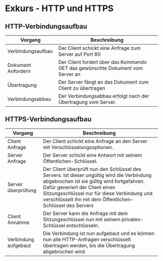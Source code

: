 # Exkurs - HTTP und HTTPS

## HTTP-Verbindungsaufbau

| Vorgang            | Beschreibung                                                                   |
|--------------------|--------------------------------------------------------------------------------|
| Verbindungsaufbau  | Der Client schickt eine Anfrage zum Server auf Port 80                         |
| Dokument Anfordern | Der Client fordert über das Kommando GET das gewünschte Dokument vom Server an |
| Übertragung        | Der Server fängt an das Dokument zum Client zu übertragen                      |
| Verbindungsabbau   | Der Verbindungsabbau erfolgt nach der Übertragung vom Server.                  |

## HTTPS-Verbindungsaufbau

| Vorgang              | Beschreibung                                                                                                                                                                                                                                                                           |
|----------------------|----------------------------------------------------------------------------------------------------------------------------------------------------------------------------------------------------------------------------------------------------------------------------------------|
| Client Anfrage       | Der Client schickt eine Anfrage an den Server mit Verschlüsselungsoptionen.                                                                                                                                                                                                            |
| Server Anfrage       | Der Server schickt eine Antwort mit seinem Öffentlichen-Schlüssel.                                                                                                                                                                                                                     |
| Server überprüfung   | Der Client überprüft nun den Schlüssel des Servers. Ist dieser ungültig wird die Verbindung abgebrochen ist sie gültig wird fortgefahren. Dafür generiert der Client einen Sitzungsschlüssel nur für diese Verbindung und verschlüsselt ihn mit dem Öffentlichen-Schlüssel des Servers |
| Client Annahme       | Der Server kann die Anfrage mit dem Sitzungsschlüssel nun mit seinem privaten-Schlüssel entschlüsseln.                                                                                                                                                                                 |
| Verbindung aufgebaut | Die Verbindung ist nun aufgebaut und es können nun alle HTTP-Anfragen verschlüsselt übertragen werden, bis die Übertragung abgebrochen wird.   
